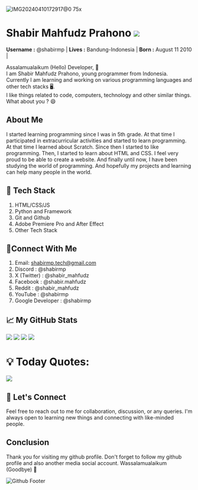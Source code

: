 ![IMG20240410172917@0 75x](https://github.com/shabir-mp/Date-and-Time/assets/133546000/e0a0cd9b-4ba9-4d12-9534-489daf087b73)
# **Shabir Mahfudz Prahono** [![](https://visitcount.itsvg.in/api?id=shabir-mp&icon=2&color=12)](https://visitcount.itsvg.in)

**Username :** @shabirmp |
**Lives :** Bandung-Indonesia |
**Born :** August 11 2010 |

Assalamualaikum (Hello) Developer, 👋 <br>
I am Shabir Mahfudz Prahono, young programmer from Indonesia. <br>
Currently I am learning and working on various programming languages and other tech stacks 🖥. <br>
I like things related to code, computers, technology and other similar things. What about you ? 😄

## About Me
I started learning programming since I was in 5th grade. At that time I participated in extracurricular activities and started to learn programming. At that time I learned about Scratch. Since then I started to like programming. Then, I started to learn about HTML and CSS. I feel very proud to be able to create a website. And finally until now, I have been studying the world of programming. And hopefully my projects and learning can help many people in the world.

## 💾 Tech Stack
1. HTML/CSS/JS
2. Python and Framework
3. Git and Github
4. Adobe Premiere Pro and After Effect
5. Other Tech Stack
   
## 🔗Connect With Me
1. Email: shabirmp.tech@gmail.com
2. Discord : @shabirmp
3. X (Twitter) : @shabir_mahfudz
4. Facebook : @shabir.mahfudz
5. Reddit : @shabir_mahfudz
6. YouTube : @shabirmp
7. Google Developer : @shabirmp
   
## 📈 My GitHub Stats
![](https://github-readme-stats.vercel.app/api?username=shabir-mp&theme=default&hide_border=false&include_all_commits=true&count_private=true)
![](https://github-readme-streak-stats.herokuapp.com/?user=shabir-mp&theme=default&hide_border=false)
![](https://github-contributor-stats.vercel.app/api?username=shabir-mp&limit=5&theme=default&combine_all_yearly_contributions=true)
![](https://github-readme-stats.vercel.app/api/top-langs/?username=shabir-mp&theme=default&hide_border=false&include_all_commits=true&count_private=true&layout=compact)

# 💡 Today Quotes:
![](https://quotes-github-readme.vercel.app/api?type=horizontal&theme=light)

## 🤝 Let's Connect
Feel free to reach out to me for collaboration, discussion, or any queries. I'm always open to learning new things and connecting with like-minded people.

## **Conclusion**
Thank you for visiting my github profile. Don't forget to follow my github profile and also another media social account. Wassalamualaikum (Goodbye) 🙏

![Github Footer](https://github.com/shabir-mp/Kereta-Api-Indonesia-Booking-System/assets/133546000/c1833fe4-f470-494f-99e7-d583421625be)
